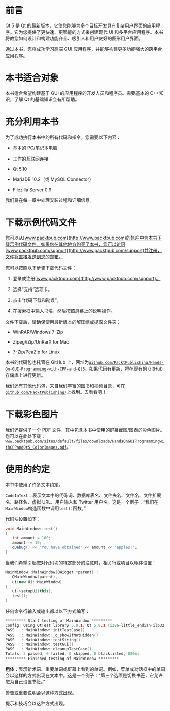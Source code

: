 # 前言

Qt 5 是 Qt 的最新版本，它使您能够为多个目标开发具有复杂用户界面的应用程序。它为您提供了更快速、更智能的方式来创建现代 UI 和多平台应用程序。本书将教您如何设计和构建功能齐全、吸引人和用户友好的图形用户界面。

通过本书，您将成功学习高端 GUI 应用程序，并能够构建更多功能强大的跨平台应用程序。

# 本书适合对象

本书适合希望构建基于 GUI 的应用程序的开发人员和程序员。需要基本的 C++知识，了解 Qt 的基础知识会有所帮助。

# 充分利用本书

为了成功执行本书中的所有代码和指令，您需要以下内容：

+   基本的 PC/笔记本电脑

+   工作的互联网连接

+   Qt 5.10

+   MariaDB 10.2（或 MySQL Connector）

+   Filezilla Server 0.9

我们将在每一章中处理安装过程和详细信息。

# 下载示例代码文件

您可以从[www.packtpub.com](http://www.packtpub.com)的帐户中为本书下载示例代码文件。如果您在其他地方购买了本书，您可以访问[www.packtpub.com/support](http://www.packtpub.com/support)并注册，文件将直接发送到您的邮箱。

您可以按照以下步骤下载代码文件：

1.  登录或注册[www.packtpub.com](http://www.packtpub.com/support)。

1.  选择“支持”选项卡。

1.  点击“代码下载和勘误”。

1.  在搜索框中输入书名，然后按照屏幕上的说明操作。

文件下载后，请确保使用最新版本的解压缩或提取文件夹：

+   WinRAR/Windows 7-Zip

+   Zipeg/iZip/UnRarX for Mac

+   7-Zip/PeaZip for Linux

本书的代码包也托管在 GitHub 上，网址为[`github.com/PacktPublishing/Hands-On-GUI-Programming-with-CPP-and-Qt5`](https://github.com/PacktPublishing/Hands-On-GUI-Programming-with-CPP-and-Qt5)。如果代码有更新，将在现有的 GitHub 存储库上进行更新。

我们还有其他代码包，来自我们丰富的图书和视频目录，可在[`github.com/PacktPublishing/`](https://github.com/PacktPublishing/)上找到。去看看吧！

# 下载彩色图片

我们还提供了一个 PDF 文件，其中包含本书中使用的屏幕截图/图表的彩色图片。您可以在此处下载：[`www.packtpub.com/sites/default/files/downloads/HandsOnGUIProgrammingwithCPPandQt5_ColorImages.pdf`](https://www.packtpub.com/sites/default/files/downloads/HandsOnGUIProgrammingwithCPPandQt5_ColorImages.pdf)。

# 使用的约定

本书中使用了许多文本约定。

`CodeInText`：表示文本中的代码词、数据库表名、文件夹名、文件名、文件扩展名、路径名、虚拟 URL、用户输入和 Twitter 用户名。这是一个例子：“我们在`MainWindow`构造函数中调用`test()`函数。”

代码块设置如下：

```cpp
void MainWindow::test() 
{ 
   int amount = 100; 
   amount -= 10; 
   qDebug() << "You have obtained" << amount << "apples!"; 
} 
```

当我们希望引起您对代码块的特定部分的注意时，相关行或项目以粗体设置：

```cpp
MainWindow::MainWindow(QWidget *parent) : 
   QMainWindow(parent), 
   ui(new Ui::MainWindow) 
{ 
   ui->setupUi(this); 
   test(); 
} 
```

任何命令行输入或输出都以以下方式编写：

```cpp
********* Start testing of MainWindow ********* 
Config: Using QtTest library 5.9.1, Qt 5.9.1 (i386-little_endian-ilp32 shared (dynamic) debug build; by GCC 5.3.0) 
PASS   : MainWindow::initTestCase() 
PASS   : MainWindow::_q_showIfNotHidden() 
PASS   : MainWindow::testString() 
PASS   : MainWindow::testGui() 
PASS   : MainWindow::cleanupTestCase() 
Totals: 5 passed, 0 failed, 0 skipped, 0 blacklisted, 880ms 
********* Finished testing of MainWindow ********* 
```

**粗体**：表示新术语、重要单词或屏幕上看到的单词。例如，菜单或对话框中的单词会以这样的方式出现在文本中。这是一个例子：“第三个选项是切换书签，它允许您为自己设置书签。”

警告或重要说明会以这种方式出现。

提示和技巧会以这种方式出现。
